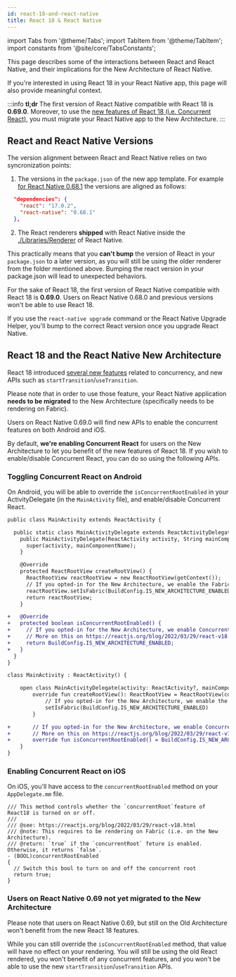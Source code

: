 ```yaml
---
id: react-18-and-react-native
title: React 18 & React Native
---
```


import Tabs from '@theme/Tabs'; import TabItem from '@theme/TabItem'; import constants from '@site/core/TabsConstants';

This page describes some of the interactions between React and React Native,
and their implications for the New Architecture of React Native.

If you're interested in using React 18 in your React Native app, this page will also provide meaningful context.

:::info
**tl;dr** The first version of React Native compatible with React 18 is **0.69.0**.
Moreover, to use the [new features of React 18 (i.e. Concurrent React)](https://reactjs.org/blog/2022/03/29/react-v18.html),
you must migrate your React Native app to the New Architecture.
:::

## React and React Native Versions

The version alignment between React and React Native relies on two syncronization points:

1. The versions in the `package.json` of the new app template. For example [for React Native 0.68.1](https://github.com/facebook/react-native/blob/0.68-stable/template/package.json#L12-L15) the versions are aligned as follows:

```json
  "dependencies": {
    "react": "17.0.2",
    "react-native": "0.68.1"
  },
```

2. The React renderers **shipped** with React Native inside the [./Libraries/Renderer](https://github.com/facebook/react-native/tree/main/Libraries/Renderer) of React Native.

This practically means that you **can't bump** the version of React in your `package.json` to a later version,
as you will still be using the older renderer from the folder mentioned above. Bumping the react version in your package.json
will lead to unexpected behaviors.

For the sake of React 18, the first version of React Native compatible with React 18 is **0.69.0**.
Users on React Native 0.68.0 and previous versions won't be able to use React 18.

If you use the `react-native upgrade` command or the React Native Upgrade Helper,
you'll bump to the correct React version once you upgrade React Native.

## React 18 and the React Native New Architecture

React 18 introduced [several new features](https://reactjs.org/blog/2022/03/29/react-v18.html) related to concurrency, and new APIs such as `startTransition`/`useTransition`.

Please note that in order to use those feature, your React Native application **needs to be migrated** to the New Architecture (specifically needs to be rendering on Fabric).

Users on React Native 0.69.0 will find new APIs to enable the concurrent features on both Android and iOS.

By default, **we're enabling Concurrent React** for users on the New Architecture to let you benefit of the new features of React 18.
If you wish to enable/disable Concurrent React, you can do so using the following APIs.

### Toggling Concurrent React on Android

On Android, you will be able to override the `isConcurrentRootEnabled` in your ActivityDelegate (in the `MainActivity` file),
and enable/disable Concurrent React.

<Tabs groupId="android-language" defaultValue={constants.defaultAndroidLanguage} values={constants.androidLanguages}>

<TabItem value="java">

```diff
public class MainActivity extends ReactActivity {

  public static class MainActivityDelegate extends ReactActivityDelegate {
    public MainActivityDelegate(ReactActivity activity, String mainComponentName) {
      super(activity, mainComponentName);
    }

    @Override
    protected ReactRootView createRootView() {
      ReactRootView reactRootView = new ReactRootView(getContext());
      // If you opted-in for the New Architecture, we enable the Fabric Renderer.
      reactRootView.setIsFabric(BuildConfig.IS_NEW_ARCHITECTURE_ENABLED);
      return reactRootView;
    }

+   @Override
+   protected boolean isConcurrentRootEnabled() {
+     // If you opted-in for the New Architecture, we enable Concurrent Root (i.e. React 18).
+     // More on this on https://reactjs.org/blog/2022/03/29/react-v18.html
+     return BuildConfig.IS_NEW_ARCHITECTURE_ENABLED;
+   }
  }
}
```

</TabItem>

<TabItem value="kotlin">

```diff
class MainActivity : ReactActivity() {

    open class MainActivityDelegate(activity: ReactActivity?, mainComponentName: String?) : ReactActivityDelegate(activity, mainComponentName) {
        override fun createRootView(): ReactRootView = ReactRootView(context).apply {
            // If you opted-in for the New Architecture, we enable the Fabric Renderer.
            setIsFabric(BuildConfig.IS_NEW_ARCHITECTURE_ENABLED)
        }

+       // If you opted-in for the New Architecture, we enable Concurrent Root (i.e. React 18).
+       // More on this on https://reactjs.org/blog/2022/03/29/react-v18.html
+       override fun isConcurrentRootEnabled() = BuildConfig.IS_NEW_ARCHITECTURE_ENABLED
    }
}
```

</TabItem>
</Tabs>

### Enabling Concurrent React on iOS

On iOS, you'll have access to the `concurrentRootEnabled` method on your `AppDelegate.mm` file.

```objc
/// This method controls whether the `concurrentRoot`feature of React18 is turned on or off.
///
/// @see: https://reactjs.org/blog/2022/03/29/react-v18.html
/// @note: This requires to be rendering on Fabric (i.e. on the New Architecture).
/// @return: `true` if the `concurrentRoot` feture is enabled. Otherwise, it returns `false`.
- (BOOL)concurrentRootEnabled
{
  // Switch this bool to turn on and off the concurrent root
  return true;
}
```

### Users on React Native 0.69 not yet migrated to the New Architecture

Please note that users on React Native 0.69, but still on the Old Architecture won't benefit from the new React 18 features.

While you can still override the `isConcurrentRootEnabled` method, that value will have no effect on your rendering.
You will still be using the old React rendered, you won't benefit of any concurrent features, and you won't be able to use the new
`startTransition`/`useTransition` APIs.
